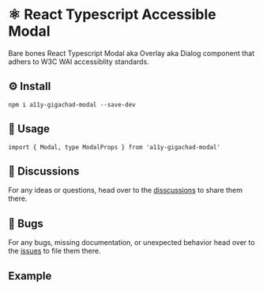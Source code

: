 # ⚛️ React Typescript Accessible Modal

Bare bones React Typescript Modal aka Overlay aka Dialog component that adhers to W3C WAI accessiblity standards.

## ⚙️ Install

```
npm i a11y-gigachad-modal --save-dev
```

## 📖 Usage

```
import { Modal, type ModalProps } from 'a11y-gigachad-modal'
```

## 💬 Discussions

For any ideas or questions, head over to the [disscussions](https://github.com/a11y-gigachad-org/a11y-gigachad-modal/discussions) to share them there.

## 🐛 Bugs

For any bugs, missing documentation, or unexpected behavior head over to the [issues](https://github.com/a11y-gigachad-org/a11y-gigachad-modal/issues) to file them there.

## Example
